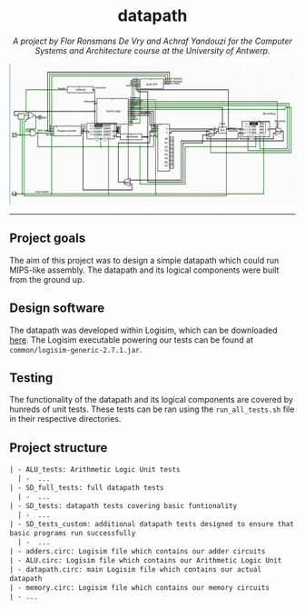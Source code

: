 <h1 align="center">datapath</h1>

<p style="text-align: center;"><em>A project by Flor Ronsmans De Vry and Achraf Yandouzi for the Computer Systems and Architecture course at the University of Antwerp.</em></p>

<div align="center"><img src="common/preview.png" ></img></div>

___

## Project goals
The aim of this project was to design a simple datapath which could run MIPS-like assembly. The datapath and its logical components were built from the ground up.

## Design software
The datapath was developed within Logisim, which can be downloaded [here](http://www.cburch.com/logisim/). The Logisim executable powering our tests can be found at `common/logisim-generic-2.7.1.jar`.

## Testing
The functionality of the datapath and its logical components are covered by hunreds of unit tests. These tests can be ran using the `run_all_tests.sh` file in their respective directories.

## Project structure
```
| - ALU_tests: Arithmetic Logic Unit tests
  | -  ...
| - SD_full_tests: full datapath tests
  | -  ...
| - SD_tests: datapath tests covering basic funtionality
  | -  ...
| - SD_tests_custom: additional datapath tests designed to ensure that basic programs run successfully
  | -  ...
| - adders.circ: Logisim file which contains our adder circuits
| - ALU.circ: Logisim file which contains our Arithmetic Logic Unit
| - datapath.circ: main Logisim file which contains our actual datapath
| - memory.circ: Logisim file which contains our memory circuits
| - ...